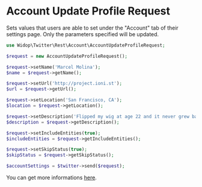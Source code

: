 # Account Update Profile Request

Sets values that users are able to set under the "Account" tab of their settings page. Only the parameters specified
will be updated.

``` php
use Widop\Twitter\Rest\Account\AccountUpdateProfileRequest;

$request = new AccountUpdateProfileRequest();

$request->setName('Marcel Molina');
$name = $request->getName();

$request->setUrl('http://project.ioni.st');
$url = $request->getUrl();

$request->setLocation('San Francisco, CA');
$location = $request->getLocation();

$request->setDescription('Flipped my wig at age 22 and it never grew back. Also: I work at Twitter.');
$description = $request->getDescription();

$request->setIncludeEntities(true);
$includeEntities = $request->getIncludeEntities();

$request->setSkipStatus(true);
$skipStatus = $request->getSkipStatus();

$accountSettings = $twitter->send($request);
```

You can get more informations [here](https://dev.twitter.com/docs/api/1.1/post/account/update_profile).
